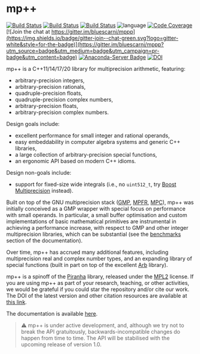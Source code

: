 # mp++
[![Build Status](https://img.shields.io/circleci/project/github/bluescarni/mppp/master.svg?style=for-the-badge)](https://circleci.com/gh/bluescarni/mppp)
[![Build Status](https://img.shields.io/travis/bluescarni/mppp/master.svg?logo=travis&style=for-the-badge)](https://travis-ci.org/bluescarni/mppp)
[![Build Status](https://img.shields.io/appveyor/ci/bluescarni/mppp/master.svg?logo=appveyor&style=for-the-badge)](https://ci.appveyor.com/project/bluescarni/mppp)
![language](https://img.shields.io/badge/language-C%2B%2B11-red.svg?style=for-the-badge)
[![Code Coverage](https://img.shields.io/codecov/c/github/bluescarni/mppp.svg?style=for-the-badge)](https://codecov.io/github/bluescarni/mppp?branch=master)
[![Join the chat at https://gitter.im/bluescarni/mppp](https://img.shields.io/badge/gitter-join--chat-green.svg?logo=gitter-white&style=for-the-badge)](https://gitter.im/bluescarni/mppp?utm_source=badge&utm_medium=badge&utm_campaign=pr-badge&utm_content=badge)
[![Anaconda-Server Badge](https://img.shields.io/conda/vn/conda-forge/mppp.svg?style=for-the-badge)](https://anaconda.org/conda-forge/mppp)
[![DOI](https://zenodo.org/badge/66504757.svg)](https://doi.org/10.5281/zenodo.1043579)

mp++ is a C++11/14/17/20 library for multiprecision arithmetic,
featuring:

* arbitrary-precision integers,
* arbitrary-precision rationals,
* quadruple-precision floats,
* quadruple-precision complex numbers,
* arbitrary-precision floats,
* arbitrary-precision complex numbers.

Design goals include:

* excellent performance for small integer and rational
  operands,
* easy embeddability in computer algebra systems and
  generic C++ libraries,
* a large collection of arbitrary-precision special functions,
* an ergonomic API based on modern C++ idioms.

Design non-goals include:

* support for fixed-size wide integrals (i.e., no ``uint512_t``,
  try [Boost Multiprecision](https://www.boost.org/doc/libs/1_72_0/libs/multiprecision/doc/html/index.html)
  instead).

Built on top of the GNU multiprecision stack ([GMP](https://gmplib.org/),
[MPFR](https://www.mpfr.org), [MPC](http://www.multiprecision.org/mpc/)),
mp++ was initially conceived as a GMP wrapper with special focus on performance with
small operands. In particular, a small buffer optimisation and custom implementations of basic mathematical primitives are
instrumental in achieving a performance increase, with respect to GMP and other integer multiprecision libraries, which can be
substantial (see the [benchmarks](https://bluescarni.github.io/mppp/benchmarks.html) section of the documentation).

Over time, mp++ has accrued many additional features, including
multiprecision real and complex number types, and an expanding
library of special functions (built in part on top of the excellent
[Arb](https://arblib.org/) library).

mp++ is a spinoff of the [Piranha](https://github.com/bluescarni/piranha) library, released under the
[MPL2](https://www.mozilla.org/en-US/MPL/2.0/FAQ/) license.
If you are using mp++ as part of your research, teaching, or other activities, we would be grateful if you could star
the repository and/or cite our work. The DOI of the latest version and other citation resources are available
at [this link](https://doi.org/10.5281/zenodo.1043579).

The documentation is available [here](https://bluescarni.github.io/mppp/).

> :warning: mp++ is under active development, and, although we try not to break the API
> gratuitously, backwards-incompatible changes do happen from time to time.
> The API will be stabilised with the upcoming release of version 1.0.

